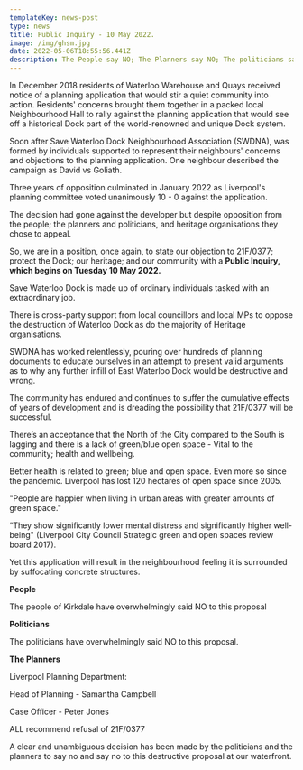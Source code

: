 ```yaml
---
templateKey: news-post
type: news
title: Public Inquiry - 10 May 2022.
image: /img/ghsm.jpg
date: 2022-05-06T18:55:56.441Z
description: The People say NO; The Planners say NO; The politicians say NO
---
```

In December 2018 residents of Waterloo Warehouse and Quays received notice of a planning application that would stir a quiet community into action. Residents' concerns brought them together in a packed local Neighbourhood Hall to rally against the planning application that would see off a historical Dock part of the world-renowned and unique Dock system.

Soon after Save Waterloo Dock Neighbourhood Association (SWDNA), was formed by individuals supported to represent their neighbours' concerns and objections to the planning application. One neighbour described the campaign as David vs Goliath. 

Three years of opposition culminated in January 2022 as Liverpool's planning committee voted unanimously 10 - 0  against the application. 

The decision had gone against the developer but despite opposition from the people; the planners and politicians, and heritage organisations they chose to appeal.  

So, we are in a position, once again, to state our objection to 21F/0377;  protect the Dock; our heritage; and our community with a **Public Inquiry, which begins on Tuesday 10 May 2022.**

Save Waterloo Dock is made up of ordinary individuals tasked with an extraordinary job.

There is cross-party support from local councillors and local MPs to oppose the destruction of Waterloo Dock as do the majority of Heritage organisations. 

SWDNA has worked relentlessly, pouring over hundreds of planning documents to educate ourselves in an attempt to present valid arguments as to why any further infill of East Waterloo Dock would be destructive and wrong. 

The community has endured and continues to suffer the cumulative effects of years of development and is dreading the possibility that 21F/0377 will be successful. 

There’s an acceptance that the North of the City compared to the South is lagging and there is a lack of green/blue open space - Vital to the community; health and wellbeing. 

Better health is related to green; blue and open space. Even more so since the pandemic. Liverpool has lost 120 hectares of open space since 2005.  

"People are happier when living in urban areas with greater amounts of green space." 

“They show significantly lower mental distress and significantly higher well-being" (Liverpool City Council Strategic green and open spaces review board 2017). 

Yet this application will result in the neighbourhood feeling it is surrounded by suffocating concrete structures.

**People**

The people of Kirkdale have overwhelmingly said NO to this proposal

**Politicians** 

The politicians have overwhelmingly said NO to this proposal.

**The Planners**

Liverpool Planning Department:

Head of Planning - Samantha Campbell 

Case Officer - Peter Jones 

ALL recommend refusal of 21F/0377

A clear and unambiguous decision has been made by the politicians and the planners to say no and say no to this destructive proposal at our waterfront.
